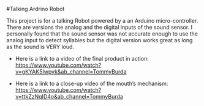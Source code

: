 #Talking Ardrino Robot

This project is for a talking Robot powered by a an Arduino micro-controller. There are versions the analog and the digital inputs of the sound sensor. I personally found that the sound sensor was not accurate enough to use the analog input to detect syllables but the digital version works great as long as the sound is VERY loud.

- Here is a link to a video of the final product in action: https://www.youtube.com/watch?v=gKYAK5Iwpyk&ab_channel=TommyBurda

- Here is a link to a close-up video of the mouth’s mechanism: https://www.youtube.com/watch?v=ttkZzNqID4o&ab_channel=TommyBurda